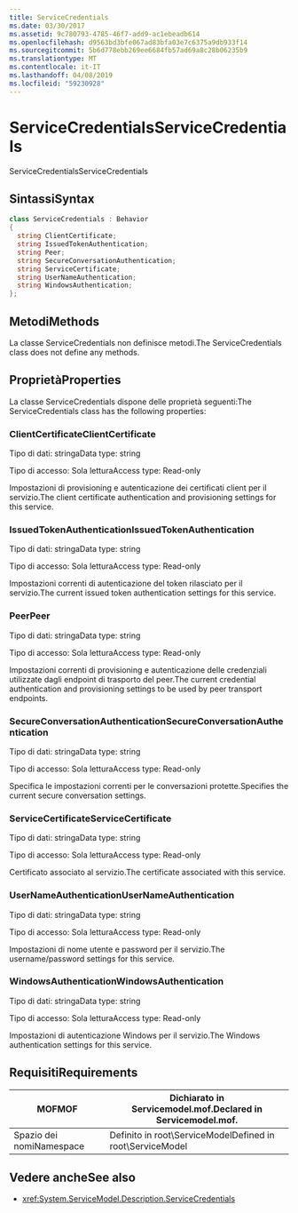 ```yaml
---
title: ServiceCredentials
ms.date: 03/30/2017
ms.assetid: 9c780793-4785-46f7-add9-ac1ebeadb614
ms.openlocfilehash: d9563bd3bfe067ad83bfa03e7c6375a9db933f14
ms.sourcegitcommit: 5b6d778ebb269ee6684fb57ad69a8c28b06235b9
ms.translationtype: MT
ms.contentlocale: it-IT
ms.lasthandoff: 04/08/2019
ms.locfileid: "59230928"
---
```

# <a name="servicecredentials"></a><span data-ttu-id="06731-102">ServiceCredentials</span><span class="sxs-lookup"><span data-stu-id="06731-102">ServiceCredentials</span></span>
<span data-ttu-id="06731-103">ServiceCredentials</span><span class="sxs-lookup"><span data-stu-id="06731-103">ServiceCredentials</span></span>  
  
## <a name="syntax"></a><span data-ttu-id="06731-104">Sintassi</span><span class="sxs-lookup"><span data-stu-id="06731-104">Syntax</span></span>  
  
```csharp
class ServiceCredentials : Behavior  
{  
  string ClientCertificate;  
  string IssuedTokenAuthentication;  
  string Peer;  
  string SecureConversationAuthentication;  
  string ServiceCertificate;  
  string UserNameAuthentication;  
  string WindowsAuthentication;  
};  
```  
  
## <a name="methods"></a><span data-ttu-id="06731-105">Metodi</span><span class="sxs-lookup"><span data-stu-id="06731-105">Methods</span></span>  
 <span data-ttu-id="06731-106">La classe ServiceCredentials non definisce metodi.</span><span class="sxs-lookup"><span data-stu-id="06731-106">The ServiceCredentials class does not define any methods.</span></span>  
  
## <a name="properties"></a><span data-ttu-id="06731-107">Proprietà</span><span class="sxs-lookup"><span data-stu-id="06731-107">Properties</span></span>  
 <span data-ttu-id="06731-108">La classe ServiceCredentials dispone delle proprietà seguenti:</span><span class="sxs-lookup"><span data-stu-id="06731-108">The ServiceCredentials class has the following properties:</span></span>  
  
### <a name="clientcertificate"></a><span data-ttu-id="06731-109">ClientCertificate</span><span class="sxs-lookup"><span data-stu-id="06731-109">ClientCertificate</span></span>  
 <span data-ttu-id="06731-110">Tipo di dati: stringa</span><span class="sxs-lookup"><span data-stu-id="06731-110">Data type: string</span></span>  
  
 <span data-ttu-id="06731-111">Tipo di accesso: Sola lettura</span><span class="sxs-lookup"><span data-stu-id="06731-111">Access type: Read-only</span></span>  
  
 <span data-ttu-id="06731-112">Impostazioni di provisioning e autenticazione dei certificati client per il servizio.</span><span class="sxs-lookup"><span data-stu-id="06731-112">The client certificate authentication and provisioning settings for this service.</span></span>  
  
### <a name="issuedtokenauthentication"></a><span data-ttu-id="06731-113">IssuedTokenAuthentication</span><span class="sxs-lookup"><span data-stu-id="06731-113">IssuedTokenAuthentication</span></span>  
 <span data-ttu-id="06731-114">Tipo di dati: stringa</span><span class="sxs-lookup"><span data-stu-id="06731-114">Data type: string</span></span>  
  
 <span data-ttu-id="06731-115">Tipo di accesso: Sola lettura</span><span class="sxs-lookup"><span data-stu-id="06731-115">Access type: Read-only</span></span>  
  
 <span data-ttu-id="06731-116">Impostazioni correnti di autenticazione del token rilasciato per il servizio.</span><span class="sxs-lookup"><span data-stu-id="06731-116">The current issued token authentication settings for this service.</span></span>  
  
### <a name="peer"></a><span data-ttu-id="06731-117">Peer</span><span class="sxs-lookup"><span data-stu-id="06731-117">Peer</span></span>  
 <span data-ttu-id="06731-118">Tipo di dati: stringa</span><span class="sxs-lookup"><span data-stu-id="06731-118">Data type: string</span></span>  
  
 <span data-ttu-id="06731-119">Tipo di accesso: Sola lettura</span><span class="sxs-lookup"><span data-stu-id="06731-119">Access type: Read-only</span></span>  
  
 <span data-ttu-id="06731-120">Impostazioni correnti di provisioning e autenticazione delle credenziali utilizzate dagli endpoint di trasporto del peer.</span><span class="sxs-lookup"><span data-stu-id="06731-120">The current credential authentication and provisioning settings to be used by peer transport endpoints.</span></span>  
  
### <a name="secureconversationauthentication"></a><span data-ttu-id="06731-121">SecureConversationAuthentication</span><span class="sxs-lookup"><span data-stu-id="06731-121">SecureConversationAuthentication</span></span>  
 <span data-ttu-id="06731-122">Tipo di dati: stringa</span><span class="sxs-lookup"><span data-stu-id="06731-122">Data type: string</span></span>  
  
 <span data-ttu-id="06731-123">Tipo di accesso: Sola lettura</span><span class="sxs-lookup"><span data-stu-id="06731-123">Access type: Read-only</span></span>  
  
 <span data-ttu-id="06731-124">Specifica le impostazioni correnti per le conversazioni protette.</span><span class="sxs-lookup"><span data-stu-id="06731-124">Specifies the current secure conversation settings.</span></span>  
  
### <a name="servicecertificate"></a><span data-ttu-id="06731-125">ServiceCertificate</span><span class="sxs-lookup"><span data-stu-id="06731-125">ServiceCertificate</span></span>  
 <span data-ttu-id="06731-126">Tipo di dati: stringa</span><span class="sxs-lookup"><span data-stu-id="06731-126">Data type: string</span></span>  
  
 <span data-ttu-id="06731-127">Tipo di accesso: Sola lettura</span><span class="sxs-lookup"><span data-stu-id="06731-127">Access type: Read-only</span></span>  
  
 <span data-ttu-id="06731-128">Certificato associato al servizio.</span><span class="sxs-lookup"><span data-stu-id="06731-128">The certificate associated with this service.</span></span>  
  
### <a name="usernameauthentication"></a><span data-ttu-id="06731-129">UserNameAuthentication</span><span class="sxs-lookup"><span data-stu-id="06731-129">UserNameAuthentication</span></span>  
 <span data-ttu-id="06731-130">Tipo di dati: stringa</span><span class="sxs-lookup"><span data-stu-id="06731-130">Data type: string</span></span>  
  
 <span data-ttu-id="06731-131">Tipo di accesso: Sola lettura</span><span class="sxs-lookup"><span data-stu-id="06731-131">Access type: Read-only</span></span>  
  
 <span data-ttu-id="06731-132">Impostazioni di nome utente e password per il servizio.</span><span class="sxs-lookup"><span data-stu-id="06731-132">The username/password settings for this service.</span></span>  
  
### <a name="windowsauthentication"></a><span data-ttu-id="06731-133">WindowsAuthentication</span><span class="sxs-lookup"><span data-stu-id="06731-133">WindowsAuthentication</span></span>  
 <span data-ttu-id="06731-134">Tipo di dati: stringa</span><span class="sxs-lookup"><span data-stu-id="06731-134">Data type: string</span></span>  
  
 <span data-ttu-id="06731-135">Tipo di accesso: Sola lettura</span><span class="sxs-lookup"><span data-stu-id="06731-135">Access type: Read-only</span></span>  
  
 <span data-ttu-id="06731-136">Impostazioni di autenticazione Windows per il servizio.</span><span class="sxs-lookup"><span data-stu-id="06731-136">The Windows authentication settings for this service.</span></span>  
  
## <a name="requirements"></a><span data-ttu-id="06731-137">Requisiti</span><span class="sxs-lookup"><span data-stu-id="06731-137">Requirements</span></span>  
  
|<span data-ttu-id="06731-138">MOF</span><span class="sxs-lookup"><span data-stu-id="06731-138">MOF</span></span>|<span data-ttu-id="06731-139">Dichiarato in Servicemodel.mof.</span><span class="sxs-lookup"><span data-stu-id="06731-139">Declared in Servicemodel.mof.</span></span>|  
|---------|-----------------------------------|  
|<span data-ttu-id="06731-140">Spazio dei nomi</span><span class="sxs-lookup"><span data-stu-id="06731-140">Namespace</span></span>|<span data-ttu-id="06731-141">Definito in root\ServiceModel</span><span class="sxs-lookup"><span data-stu-id="06731-141">Defined in root\ServiceModel</span></span>|  
  
## <a name="see-also"></a><span data-ttu-id="06731-142">Vedere anche</span><span class="sxs-lookup"><span data-stu-id="06731-142">See also</span></span>

- <xref:System.ServiceModel.Description.ServiceCredentials>
